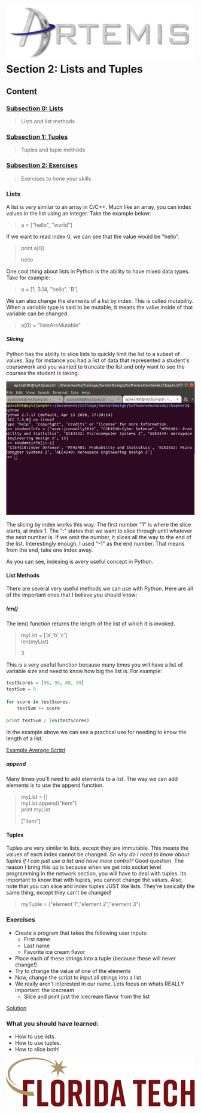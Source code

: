 ![](../images/artemis.png)
Section 2: Lists and Tuples
=====

## Content

### [Subsection 0: Lists](#lists)
> Lists and list methods
### [Subsection 1: Tuples](#tuples)
> Tuples and tuple methods
### [Subsection 2: Exercises](#exercises)
> Exercises to hone your skills

### Lists

A list is very similar to an array in C/C++. Much like an array, you can index values in the list using an integer. Take the example below:

> a = ["hello", "world"]

If we want to read index 0, we can see that the value would be "hello".

> print a[0]
>
> hello

One cool thing about lists in Python is the ability to have mixed data types. Take for example:

> a = [1, 3.14, "hello", 'B']

We can also change the elements of a list by index. This is called mutability. When a variable type is said to be mutable, it means the value inside of that variable can be changed.

> a[0] = "listsAreMutable"

##### Slicing

Python has the ability to slice lists to quickly limit the list to a subset of values. Say for instance you had a list of data that represented a student's coursework and you wanted to truncate the list and only want to see the courses the student is taking.

![](images/list.png)

The slicing by index works this way: The first number "1" is where the slice starts, at index 1. The ":" states that we want to slice through until whatever the next number is. If we omit the number, it slices all the way to the end of the list. Interestingly enough, I used "-1" as the end number. That means from the end, take one index away.

As you can see, indexing is avery useful concept in Python.

#### List Methods

There are several very useful methods we can use with Python. Here are all of the important ones that I believe you should know:

##### len()

The len() function returns the length of the list of which it is invoked. 

> myList = ['a','b','c']<br>
> len(myList)
>
> 3

This is a very useful function because many times you will have a list of variable size and need to know how big the list is. For example:

```python
testScores = [96, 93, 88, 99]
testSum = 0

for score in testScores:
    testSum += score

print testSum / len(testScores)
```
In the example above we can see a practical use for needing to know the length of a list.

[Example Average Script](scripts/average.py)

##### append

Many times you'll need to add elements to a list. The way we can add elements is to use the append function.

> myList = []<br>
> myList.append("item")<br>
> print myList
> 
> ["item"]

#### Tuples

Tuples are very similar to lists, except they are immutable. This means the values of each index cannot be changed. *So why do I need to know about tuples if I can just use a list and  have more control?* Good question. The reason I bring this up is because when we get into socket level programming in the network section, you will have to deal with tuples. Its important to know that with tuples, you cannot change the values. Also, note that you can slice and index tuples JUST like lists. They're basically the same thing, except they can't be changed!

> myTuple = ("element 1","element 2","element 3")

### Exercises

* Create a program that takes the following user inputs:
	* First name
	* Last name
	* Favorite ice cream flavor
* Place each of these strings into a tuple (because these will never change!)
* Try to change the value of one of the elements
* Now, change the script to input all strings into a list
* We really aren't interested in our name. Lets focus on whats REALLY important: the icecream
	* Slice and print just the icecream flavor from the list

[Solution](scripts/tuple.py)

### What you should have learned:

* How to use lists.
* How to use tuples.
* How to slice both!

![](../images/floridatech.png)
